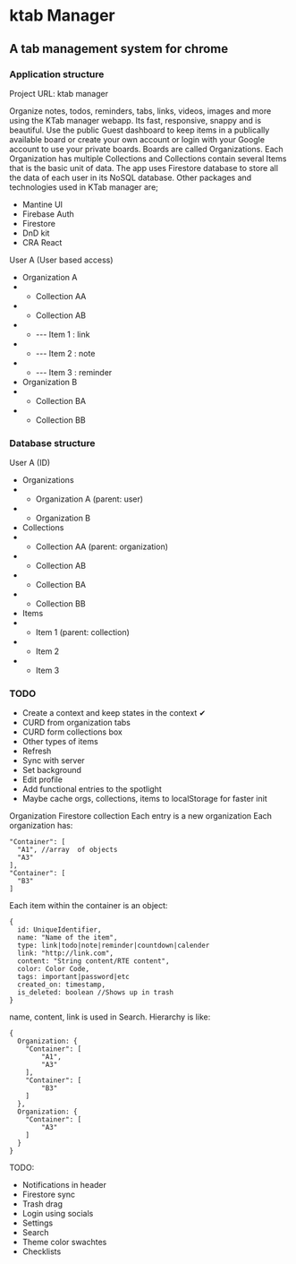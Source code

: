 # ktab Manager
## A tab management system for chrome
### Application structure

Project URL: ktab manager

Organize notes, todos, reminders, tabs, links, videos, images and more using the KTab manager webapp. Its fast, responsive, snappy and is beautiful. Use the public Guest dashboard to keep items in a publically available board or create your own account or login with your Google account to use your private boards. Boards are called Organizations. Each Organization has multiple Collections and Collections contain several Items that is the basic unit of data. The app uses Firestore database to store all the data of each user in its NoSQL database. Other packages and technologies used in KTab manager are;
- Mantine UI
- Firebase Auth
- Firestore
- DnD kit
- CRA React

User A (User based access)
- Organization A
- - Collection AA
- - Collection AB
- - --- Item 1 : link
- - --- Item 2 : note
- - --- Item 3 : reminder
- Organization B
- - Collection BA
- - Collection BB

### Database structure

User A (ID)
- Organizations
- - Organization A (parent: user)
- - Organization B
- Collections
- - Collection AA (parent: organization)
- - Collection AB
- - Collection BA
- - Collection BB
- Items
- - Item 1 (parent: collection)
- - Item 2
- - Item 3

### TODO

- Create a context and keep states in the context ✔
- CURD from organization tabs
- CURD form collections box
- Other types of items
- Refresh
- Sync with server
- Set background
- Edit profile
- Add functional entries to the spotlight
- Maybe cache orgs, collections, items to localStorage for faster init 


Organization Firestore collection
  Each entry is a new organization
  Each organization has:
  ```
  "Container": [
    "A1", //array  of objects
    "A3"
  ],
  "Container": [
    "B3"
  ]
  ```
  Each item within the container is an object:
  ```
  {
    id: UniqueIdentifier,
    name: "Name of the item",
    type: link|todo|note|reminder|countdown|calender
    link: "http://link.com",
    content: "String content/RTE content",
    color: Color Code,
    tags: important|password|etc
    created_on: timestamp,
    is_deleted: boolean //Shows up in trash
  }
  ```
  name, content, link is used in Search.
  Hierarchy is like:
  ```
  {
    Organization: {
      "Container": [
          "A1",
          "A3"
      ],
      "Container": [
          "B3"
      ]
    },
    Organization: {
      "Container": [
          "A3"
      ]
    }
  }
  ```
  TODO:
  * Notifications in header
  * Firestore sync
  * Trash drag
  * Login using socials
  * Settings
  * Search
  * Theme color swachtes
  * Checklists